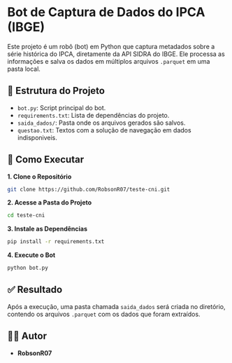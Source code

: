 # Bot de Captura de Dados do IPCA (IBGE)

Este projeto é um robô (bot) em Python que captura metadados sobre a série histórica do IPCA, diretamente da API SIDRA do IBGE. Ele processa as informações e salva os dados em múltiplos arquivos `.parquet` em uma pasta local.

## 📁 Estrutura do Projeto

- `bot.py`: Script principal do bot.
- `requirements.txt`: Lista de dependências do projeto.
- `saida_dados/`: Pasta onde os arquivos gerados são salvos.
- `questao.txt`: Textos com a solução de navegação em dados indisponiveis.

## 🚀 Como Executar

**1. Clone o Repositório**

```bash
git clone https://github.com/RobsonR07/teste-cni.git
```

**2. Acesse a Pasta do Projeto**

```bash
cd teste-cni
```

**3. Instale as Dependências**

```bash
pip install -r requirements.txt
```

**4. Execute o Bot**

```bash
python bot.py
```

## ✅ Resultado

Após a execução, uma pasta chamada `saida_dados` será criada no diretório, contendo os arquivos `.parquet` com os dados que foram extraídos.

## 👨‍💻 Autor

- **RobsonR07**

